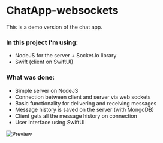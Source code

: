 # ChatApp-websockets
This is a demo version of the chat app.

### In this project I'm using:
- NodeJS for the server + Socket.io library
- Swift (client on SwiftUI)

### What was done:
- Simple server on NodeJS
- Connection between client and server via web sockets
- Basic functionality for delivering and receiving messages
- Message history is saved on the server (with MongoDB)
- Client gets all the message history on connection
- User Interface using SwiftUI

![Preview](https://media.giphy.com/media/aCLcenUvkNJr6tjLk3/giphy.gif "Preview")

